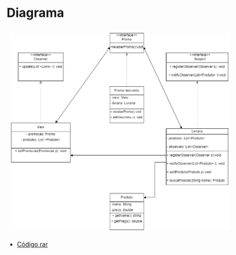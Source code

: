 # Diagrama
<section align="center">
  <img src= "./Diagrama/Untitled Diagram.drawio.png" style="height:450px; vertical-align:top; align:center; display:inline-flex; padding: 10px;"></img>
</section>

- <a href="MVC.rar">Código rar</a>
